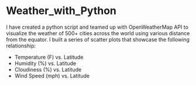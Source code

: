 # Weather_with_Python
I have created a python script and teamed up with OpenWeatherMap API to visualize the weather of 
500+ cities across the world using various distance from the equator. I built a series of scatter plots
that showcase the following relationship: 
* Temperature (F) vs. Latitude
* Humidity (%) vs. Latitude
* Cloudiness (%) vs. Latitude
* Wind Speed (mph) vs. Latitude
